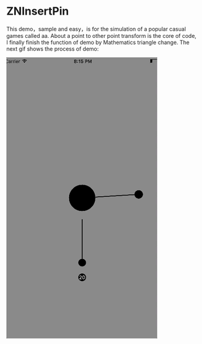 # ZNInsertPin
This demo，sample and easy，is for the simulation of a popular casual games called aa. About a point to other point transform
is the core of code, I finally finish the function of demo by Mathematics triangle change. The next gif shows the process of demo:

![display](https://github.com/ZeroOnet/ZNInsertPin/blob/master/display.gif)
